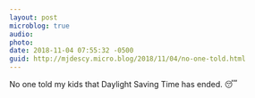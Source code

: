 ```yaml
---
layout: post
microblog: true
audio: 
photo: 
date: 2018-11-04 07:55:32 -0500
guid: http://mjdescy.micro.blog/2018/11/04/no-one-told.html
---
```

No one told my kids that Daylight Saving Time has ended. 😴
